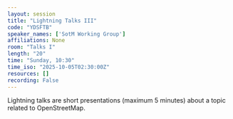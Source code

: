 ```yaml
---
layout: session
title: "Lightning Talks III"
code: "YDSFTB"
speaker_names: ['SotM Working Group']
affiliations: None
room: "Talks I"
length: "20"
time: "Sunday, 10:30"
time_iso: "2025-10-05T02:30:00Z"
resources: []
recording: False
---
```


Lightning talks are short presentations (maximum 5 minutes) about a topic related to OpenStreetMap.

